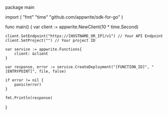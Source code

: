 package main

import (
    "fmt"
    "time"
    "github.com/appwrite/sdk-for-go"
)

func main() {
    var client := appwrite.NewClient(10 * time.Second)

    client.SetEndpoint("https://[HOSTNAME_OR_IP]/v1") // Your API Endpoint
    client.SetProject("") // Your project ID

    var service := appwrite.Functions{
        client: &client
    }

    var response, error := service.CreateDeployment("[FUNCTION_ID]", "[ENTRYPOINT]", file, false)

    if error != nil {
        panic(error)
    }

    fmt.Println(response)
}
